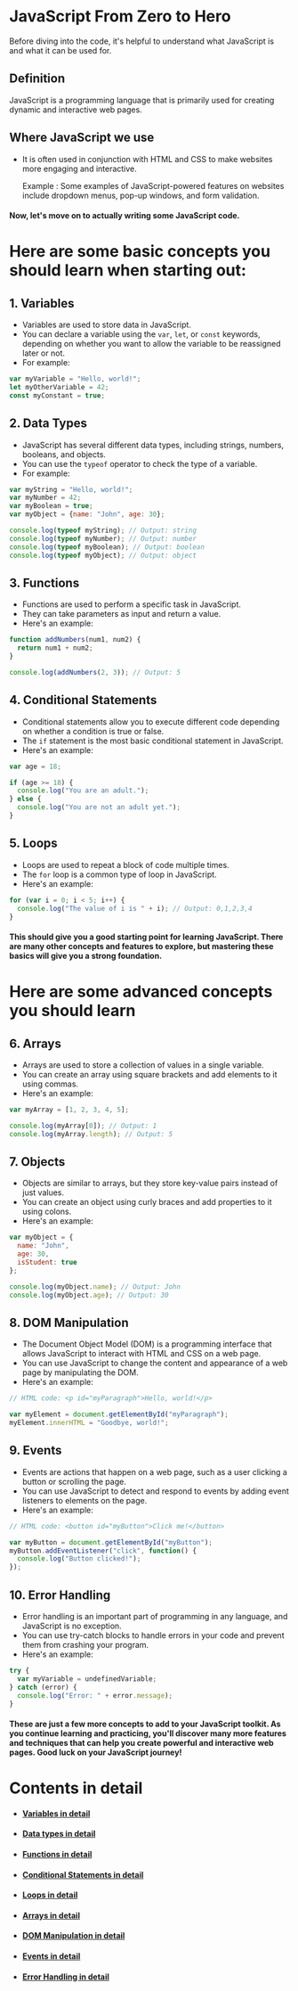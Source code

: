 # JavaScript From Zero to Hero

Before diving into the code, it's helpful to understand what JavaScript is and what it can be used for.

## Definition 

JavaScript is a programming language that is primarily used for creating dynamic and interactive web pages.

## Where JavaScript we use

* It is often used in conjunction with HTML and CSS to make websites more engaging and interactive. 
 
     Example : Some examples of JavaScript-powered features on websites include dropdown menus, pop-up windows, and form validation.

#### Now, let's move on to actually writing some JavaScript code. 

# Here are some basic concepts you should learn when starting out:

## 1. Variables 

* Variables are used to store data in JavaScript. 
* You can declare a variable using the `var`, `let`, or `const` keywords, depending on whether you want to allow the variable to be reassigned later or not. 
* For example:

```javascript
var myVariable = "Hello, world!";
let myOtherVariable = 42;
const myConstant = true;
```
## 2. Data Types

- JavaScript has several different data types, including strings, numbers, booleans, and objects.
- You can use the `typeof` operator to check the type of a variable. 
- For example:

```javascript
var myString = "Hello, world!";
var myNumber = 42;
var myBoolean = true;
var myObject = {name: "John", age: 30};

console.log(typeof myString); // Output: string
console.log(typeof myNumber); // Output: number
console.log(typeof myBoolean); // Output: boolean
console.log(typeof myObject); // Output: object
```

## 3. Functions

- Functions are used to perform a specific task in JavaScript.
- They can take parameters as input and return a value.
- Here's an example:

```javascript
function addNumbers(num1, num2) {
  return num1 + num2;
}

console.log(addNumbers(2, 3)); // Output: 5
```

## 4. Conditional Statements

- Conditional statements allow you to execute different code depending on whether a condition is true or false.
- The `if` statement is the most basic conditional statement in JavaScript.
- Here's an example:

```javascript
var age = 18;

if (age >= 18) {
  console.log("You are an adult.");
} else {
  console.log("You are not an adult yet.");
}
```

## 5. Loops

- Loops are used to repeat a block of code multiple times.
- The `for` loop is a common type of loop in JavaScript.
- Here's an example:

```javascript
for (var i = 0; i < 5; i++) {
  console.log("The value of i is " + i); // Output: 0,1,2,3,4
}
```

#### This should give you a good starting point for learning JavaScript. There are many other concepts and features to explore, but mastering these basics will give you a strong foundation.

# Here are some advanced concepts you should learn

## 6. Arrays

- Arrays are used to store a collection of values in a single variable.
- You can create an array using square brackets and add elements to it using commas.
- Here's an example:

```javascript
var myArray = [1, 2, 3, 4, 5];

console.log(myArray[0]); // Output: 1
console.log(myArray.length); // Output: 5
```

## 7. Objects

- Objects are similar to arrays, but they store key-value pairs instead of just values. 
- You can create an object using curly braces and add properties to it using colons.
- Here's an example:

```javascript
var myObject = {
  name: "John",
  age: 30,
  isStudent: true
};

console.log(myObject.name); // Output: John
console.log(myObject.age); // Output: 30
```

## 8. DOM Manipulation

- The Document Object Model (DOM) is a programming interface that allows JavaScript to interact with HTML and CSS on a web page.
- You can use JavaScript to change the content and appearance of a web page by manipulating the DOM.
- Here's an example:

```javascript
// HTML code: <p id="myParagraph">Hello, world!</p>

var myElement = document.getElementById("myParagraph");
myElement.innerHTML = "Goodbye, world!";
```

## 9. Events

- Events are actions that happen on a web page, such as a user clicking a button or scrolling the page.
- You can use JavaScript to detect and respond to events by adding event listeners to elements on the page.
- Here's an example:

```javascript
// HTML code: <button id="myButton">Click me!</button>

var myButton = document.getElementById("myButton");
myButton.addEventListener("click", function() {
  console.log("Button clicked!");
});
```

## 10. Error Handling

- Error handling is an important part of programming in any language, and JavaScript is no exception.
- You can use try-catch blocks to handle errors in your code and prevent them from crashing your program. 
- Here's an example:

```javascript
try {
  var myVariable = undefinedVariable;
} catch (error) {
  console.log("Error: " + error.message);
}
```
#### These are just a few more concepts to add to your JavaScript toolkit. As you continue learning and practicing, you'll discover many more features and techniques that can help you create powerful and interactive web pages. Good luck on your JavaScript journey!

# Contents in detail

- #### [Variables in detail](/1_Variables/Variables_Docs.md)
- #### [Data types in detail](/2_Datatypes/Datatypes_Doc.md)
- #### [Functions in detail](/3_Functions/Functions_Docs.md)
- #### [Conditional Statements in detail](/2_Datatypes/Datatypes_Doc.md)
- #### [Loops in detail](/2_Datatypes/Datatypes_Doc.md)
- #### [Arrays in detail](/2_Datatypes/Datatypes_Doc.md)
- #### [DOM Manipulation in detail](/2_Datatypes/Datatypes_Doc.md)
- #### [Events in detail](/2_Datatypes/Datatypes_Doc.md)
- #### [Error Handling in detail](/2_Datatypes/Datatypes_Doc.md)














